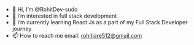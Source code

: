 - 👋 Hi, I’m @RohitDev-sudo
- 👀 I’m interested in full stack development
- 🌱 I’m currently learning React Js as a part of my Full Stack Developer journey
- 📫 How to reach me email: rohitjare512@gmail.com

<!---
RohitDev-sudo/RohitDev-sudo is a ✨ special ✨ repository because its `README.md` (this file) appears on your GitHub profile.
You can click the Preview link to take a look at your changes.
--->
